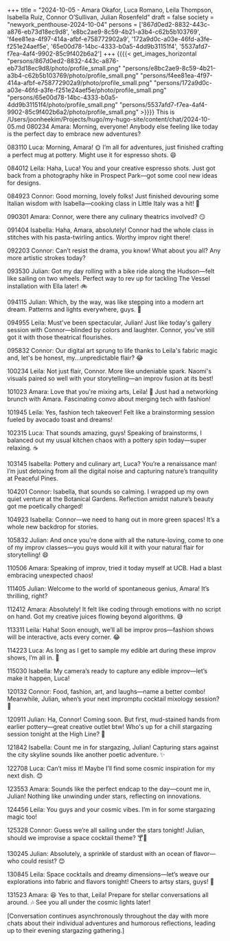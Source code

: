 +++
title = "2024-10-05 - Amara Okafor, Luca Romano, Leila Thompson, Isabella Ruiz, Connor O’Sullivan, Julian Rosenfeld"
draft = false
society = "newyork_penthouse-2024-10-04"
persons = ['867d0ed2-8832-443c-a876-eb73d18ec9d8', 'e8bc2ae9-8c59-4b21-a3b4-c62b5b103769', 'f4ee81ea-4f97-414a-afbf-e758772902a9', '172a9d0c-a03e-46fd-a3fe-f251e24aef5e', '65e00d78-14bc-4333-b0a5-4dd9b31151f4', '5537afd7-f7ea-4af4-9902-85c9f402b6a2']
+++
{{{{< get_images_horizontal "persons/867d0ed2-8832-443c-a876-eb73d18ec9d8/photo/profile_small.png" "persons/e8bc2ae9-8c59-4b21-a3b4-c62b5b103769/photo/profile_small.png" "persons/f4ee81ea-4f97-414a-afbf-e758772902a9/photo/profile_small.png" "persons/172a9d0c-a03e-46fd-a3fe-f251e24aef5e/photo/profile_small.png" "persons/65e00d78-14bc-4333-b0a5-4dd9b31151f4/photo/profile_small.png" "persons/5537afd7-f7ea-4af4-9902-85c9f402b6a2/photo/profile_small.png" >}}}}
This is /Users/joonheekim/Projects/hugo/my-hugo-site/content/chat/2024-10-05.md
080234 Amara: Morning, everyone! Anybody else feeling like today is the perfect day to embrace new adventures?

083110 Luca: Morning, Amara! 🌞 I’m all for adventures, just finished crafting a perfect mug at pottery. Might use it for espresso shots. 😄

084012 Leila: Haha, Luca! You and your creative espresso shots. Just got back from a photography hike in Prospect Park—got some cool new ideas for designs.

084923 Connor: Good morning, lovely folks! Just finished devouring some Italian wisdom with Isabella—cooking class in Little Italy was a hit! 🍝

090301 Amara: Connor, were there any culinary theatrics involved? 😏

091404 Isabella: Haha, Amara, absolutely! Connor had the whole class in stitches with his pasta-twirling antics. Worthy improv right there!

092203 Connor: Can’t resist the drama, you know! What about you all? Any more artistic strokes today?

093530 Julian: Got my day rolling with a bike ride along the Hudson—felt like sailing on two wheels. Perfect way to rev up for tackling The Vessel installation with Ella later! 🚲

094115 Julian: Which, by the way, was like stepping into a modern art dream. Patterns and lights everywhere, guys. 🤩

094955 Leila: Must've been spectacular, Julian! Just like today's gallery session with Connor—blinded by colors and laughter. Connor, you've still got it with those theatrical flourishes.

095832 Connor: Our digital art sprung to life thanks to Leila's fabric magic and, let's be honest, my...unpredictable flair? 😂

100234 Leila: Not just flair, Connor. More like undeniable spark. Naomi's visuals paired so well with your storytelling—an improv fusion at its best!

101023 Amara: Love that you're mixing arts, Leila! 🎨 Just had a networking brunch with Amara. Fascinating convo about merging tech with fashion!

101945 Leila: Yes, fashion tech takeover! Felt like a brainstorming session fueled by avocado toast and dreams!

102315 Luca: That sounds amazing, guys! Speaking of brainstorms, I balanced out my usual kitchen chaos with a pottery spin today—super relaxing. ☕

103145 Isabella: Pottery and culinary art, Luca? You’re a renaissance man! I’m just detoxing from all the digital noise and capturing nature’s tranquility at Peaceful Pines.

104201 Connor: Isabella, that sounds so calming. I wrapped up my own quiet venture at the Botanical Gardens. Reflection amidst nature’s beauty got me poetically charged!

104923 Isabella: Connor—we need to hang out in more green spaces! It’s a whole new backdrop for stories.

105832 Julian: And once you're done with all the nature-loving, come to one of my improv classes—you guys would kill it with your natural flair for storytelling! 😄

110506 Amara: Speaking of improv, tried it today myself at UCB. Had a blast embracing unexpected chaos!

111405 Julian: Welcome to the world of spontaneous genius, Amara! It’s thrilling, right?

112412 Amara: Absolutely! It felt like coding through emotions with no script on hand. Got my creative juices flowing beyond algorithms. 😅

113311 Leila: Haha! Soon enough, we’ll all be improv pros—fashion shows will be interactive, acts every corner. 😂

114223 Luca: As long as I get to sample my edible art during these improv shows, I’m all in. 🍰

115030 Isabella: My camera’s ready to capture any edible improv—let’s make it happen, Luca!

120132 Connor: Food, fashion, art, and laughs—name a better combo! Meanwhile, Julian, when’s your next impromptu cocktail mixology session? 🍹

120911 Julian: Ha, Connor! Coming soon. But first, mud-stained hands from earlier pottery—great creative outlet btw! Who's up for a chill stargazing session tonight at the High Line? 🌌

121842 Isabella: Count me in for stargazing, Julian! Capturing stars against the city skyline sounds like another poetic adventure. ✨

122708 Luca: Can’t miss it! Maybe I’ll find some cosmic inspiration for my next dish. 😊

123553 Amara: Sounds like the perfect endcap to the day—count me in, Julian! Nothing like unwinding under stars, reflecting on innovations.

124456 Leila: You guys and your cosmic vibes. I’m in for some stargazing magic too! 

125328 Connor: Guess we’re all sailing under the stars tonight! Julian, should we improvise a space cocktail theme? 🍸🚀

130245 Julian: Absolutely, a sprinkle of stardust with an ocean of flavor—who could resist? 😊

130845 Leila: Space cocktails and dreamy dimensions—let’s weave our explorations into fabric and flavors tonight! Cheers to artsy stars, guys! 🌟

131523 Amara: 😆 Yes to that, Leila! Prepare for stellar conversations all around. 🎶 See you all under the cosmic lights later!

[Conversation continues asynchronously throughout the day with more chats about their individual adventures and humorous reflections, leading up to their evening stargazing gathering.]
